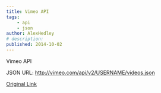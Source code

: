 ```yaml
---
title: Vimeo API
tags:
    - api
    - json
author: AlexHedley
# description: 
published: 2014-10-02
---
```


Vimeo API

JSON URL: http://vimeo.com/api/v2/USERNAME/videos.json

[Original Link](https://alexhedley.wordpress.com/2014/10/02/vimeo-api/)
